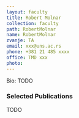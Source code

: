 ```yaml
---
layout: faculty
title: Robert Molnar
collection: faculty
path: RobertMolnar
name: RobertMolnar
zvanje: TA
email: xxx@uns.ac.rs
phone: +381 21 485 xxxx
office: TMD xxx
photo: 
---
```


Bio: TODO

### Selected Publications

TODO

